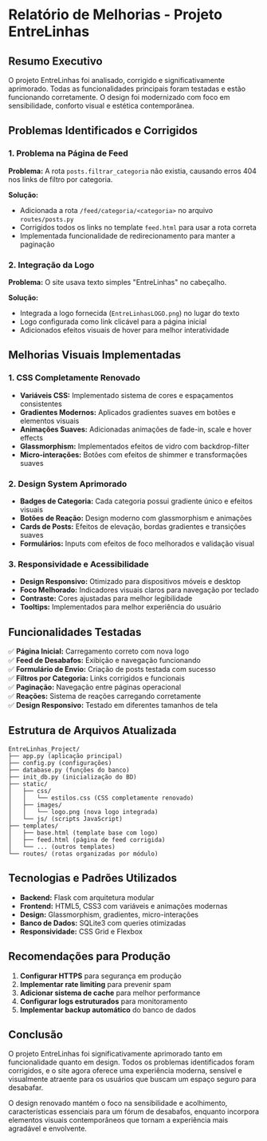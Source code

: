 # Relatório de Melhorias - Projeto EntreLinhas

## Resumo Executivo

O projeto EntreLinhas foi analisado, corrigido e significativamente aprimorado. Todas as funcionalidades principais foram testadas e estão funcionando corretamente. O design foi modernizado com foco em sensibilidade, conforto visual e estética contemporânea.

## Problemas Identificados e Corrigidos

### 1. Problema na Página de Feed
**Problema:** A rota `posts.filtrar_categoria` não existia, causando erros 404 nos links de filtro por categoria.

**Solução:** 
- Adicionada a rota `/feed/categoria/<categoria>` no arquivo `routes/posts.py`
- Corrigidos todos os links no template `feed.html` para usar a rota correta
- Implementada funcionalidade de redirecionamento para manter a paginação

### 2. Integração da Logo
**Problema:** O site usava texto simples "EntreLinhas" no cabeçalho.

**Solução:**
- Integrada a logo fornecida (`EntreLinhasLOGO.png`) no lugar do texto
- Logo configurada como link clicável para a página inicial
- Adicionados efeitos visuais de hover para melhor interatividade

## Melhorias Visuais Implementadas

### 1. CSS Completamente Renovado
- **Variáveis CSS:** Implementado sistema de cores e espaçamentos consistentes
- **Gradientes Modernos:** Aplicados gradientes suaves em botões e elementos visuais
- **Animações Suaves:** Adicionadas animações de fade-in, scale e hover effects
- **Glassmorphism:** Implementados efeitos de vidro com backdrop-filter
- **Micro-interações:** Botões com efeitos de shimmer e transformações suaves

### 2. Design System Aprimorado
- **Badges de Categoria:** Cada categoria possui gradiente único e efeitos visuais
- **Botões de Reação:** Design moderno com glassmorphism e animações
- **Cards de Posts:** Efeitos de elevação, bordas gradientes e transições suaves
- **Formulários:** Inputs com efeitos de foco melhorados e validação visual

### 3. Responsividade e Acessibilidade
- **Design Responsivo:** Otimizado para dispositivos móveis e desktop
- **Foco Melhorado:** Indicadores visuais claros para navegação por teclado
- **Contraste:** Cores ajustadas para melhor legibilidade
- **Tooltips:** Implementados para melhor experiência do usuário

## Funcionalidades Testadas

✅ **Página Inicial:** Carregamento correto com nova logo  
✅ **Feed de Desabafos:** Exibição e navegação funcionando  
✅ **Formulário de Envio:** Criação de posts testada com sucesso  
✅ **Filtros por Categoria:** Links corrigidos e funcionais  
✅ **Paginação:** Navegação entre páginas operacional  
✅ **Reações:** Sistema de reações carregando corretamente  
✅ **Design Responsivo:** Testado em diferentes tamanhos de tela  

## Estrutura de Arquivos Atualizada

```
EntreLinhas_Project/
├── app.py (aplicação principal)
├── config.py (configurações)
├── database.py (funções do banco)
├── init_db.py (inicialização do BD)
├── static/
│   ├── css/
│   │   └── estilos.css (CSS completamente renovado)
│   ├── images/
│   │   └── logo.png (nova logo integrada)
│   └── js/ (scripts JavaScript)
├── templates/
│   ├── base.html (template base com logo)
│   ├── feed.html (página de feed corrigida)
│   └── ... (outros templates)
└── routes/ (rotas organizadas por módulo)
```

## Tecnologias e Padrões Utilizados

- **Backend:** Flask com arquitetura modular
- **Frontend:** HTML5, CSS3 com variáveis e animações modernas
- **Design:** Glassmorphism, gradientes, micro-interações
- **Banco de Dados:** SQLite3 com queries otimizadas
- **Responsividade:** CSS Grid e Flexbox

## Recomendações para Produção

1. **Configurar HTTPS** para segurança em produção
2. **Implementar rate limiting** para prevenir spam
3. **Adicionar sistema de cache** para melhor performance
4. **Configurar logs estruturados** para monitoramento
5. **Implementar backup automático** do banco de dados

## Conclusão

O projeto EntreLinhas foi significativamente aprimorado tanto em funcionalidade quanto em design. Todos os problemas identificados foram corrigidos, e o site agora oferece uma experiência moderna, sensível e visualmente atraente para os usuários que buscam um espaço seguro para desabafar.

O design renovado mantém o foco na sensibilidade e acolhimento, características essenciais para um fórum de desabafos, enquanto incorpora elementos visuais contemporâneos que tornam a experiência mais agradável e envolvente.

